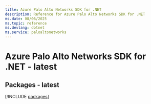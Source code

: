 ```yaml
---
title: Azure Palo Alto Networks SDK for .NET
description: Reference for Azure Palo Alto Networks SDK for .NET
ms.date: 08/06/2025
ms.topic: reference
ms.devlang: dotnet
ms.service: paloaltonetworks
---
```

# Azure Palo Alto Networks SDK for .NET - latest
## Packages - latest
[!INCLUDE [packages](palo-alto-networks-index.md)]